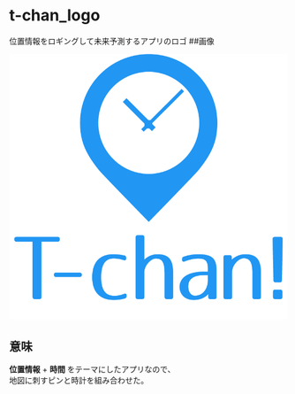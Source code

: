 # t-chan_logo
位置情報をロギングして未来予測するアプリのロゴ
##画像

![logo](images/logo_v.png "logo")

## 意味
**位置情報** + **時間** をテーマにしたアプリなので、  
地図に刺すピンと時計を組み合わせた。
